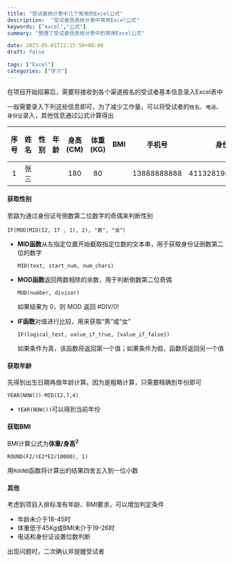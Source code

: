 ```yaml
---
title: "受试者统计表中几个常用的Excel公式"
description:  "受试者信息统计表中常用Excel公式"
keywords: ["excel","公式"]
summary: "整理了受试者信息统计表中的常用Excel公式"

date: 2023-05-01T12:15:50+08:00
draft: false

tags: ["Excel"]
categories: ["学习"]
---
```


在项目开始招募后，需要将接收到各个渠道报名的受试者基本信息录入Excel表中

一般需要录入下列这些信息即可，为了减少工作量，可以将受试者的`姓名`、`电话`、`身份证`录入，其他信息通过公式计算得出

| 序号 | 姓名 | 性别 | 年龄 | 身高(CM) | 体重(KG) | BMI  |   手机号    |      身份证号      | 推荐人 | 备注 |
| :--: | :--: | :--: | :--: | :------: | :------: | :--: | :---------: | :----------------: | :----: | :--: |
|  1   | 张三 |      |      |   180    |    80    |      | 13888888888 | 411328198808083888 |  李四  |      |

#### 获取性别

思路为通过身份证号倒数第二位数字的奇偶来判断性别

```vbscript
IF(MOD(MID(I2, 17 , 1), 2), "男", "女"）
```

- **MID函数**从左指定位置开始截取指定位数的文本串，用于获取身份证倒数第二位的数字

  ```vbscript
  MID(text, start_num, num_chars)
  ```

- **MOD函数**返回两数相除的余数，用于判断倒数第二位奇偶

  ```vbscript
  MOD(number, divisor)
  ```

  如果结果为 0，则 MOD 返回 #DIV/0!

- **IF函数**对值进行比较，用来获取“男”或“女”

  ```vbscript
  IF(logical_test, value_if_true, [value_if_false])
  ```

  如果条件为真，该函数将返回第一个值；如果条件为假，函数将返回另一个值

#### 获取年龄

先得到出生日期再做年龄计算。因为是粗略计算，只需要精确到年份即可

```vbscript
YEAR(NOW())-MID(I2,7,4)
```

- `YEAR(NOW())`可以得到当前年份

#### 获取BMI

BMI计算公式为**体重/身高<sup>2</sup>**

```vbscript
ROUND(F2/(E2*E2/10000), 1)
```

用`ROUND`函数将计算出的结果四舍五入到一位小数

#### 其他

考虑到项目入排标准有年龄、BMI要求，可以增加判定条件

- 年龄未介于18-45时
- 体重低于45Kg或BMI未介于19-26时
- 电话和身份证设置位数判断

出现问题时，二次确认并提醒受试者

